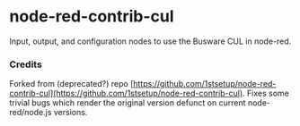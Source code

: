 # node-red-contrib-cul

Input, output, and configuration nodes to use the Busware CUL in node-red.

### Credits

Forked from (deprecated?) repo [https://github.com/1stsetup/node-red-contrib-cul](https://github.com/1stsetup/node-red-contrib-cul). Fixes some trivial bugs which render the original version defunct on current node-red/node.js versions.
